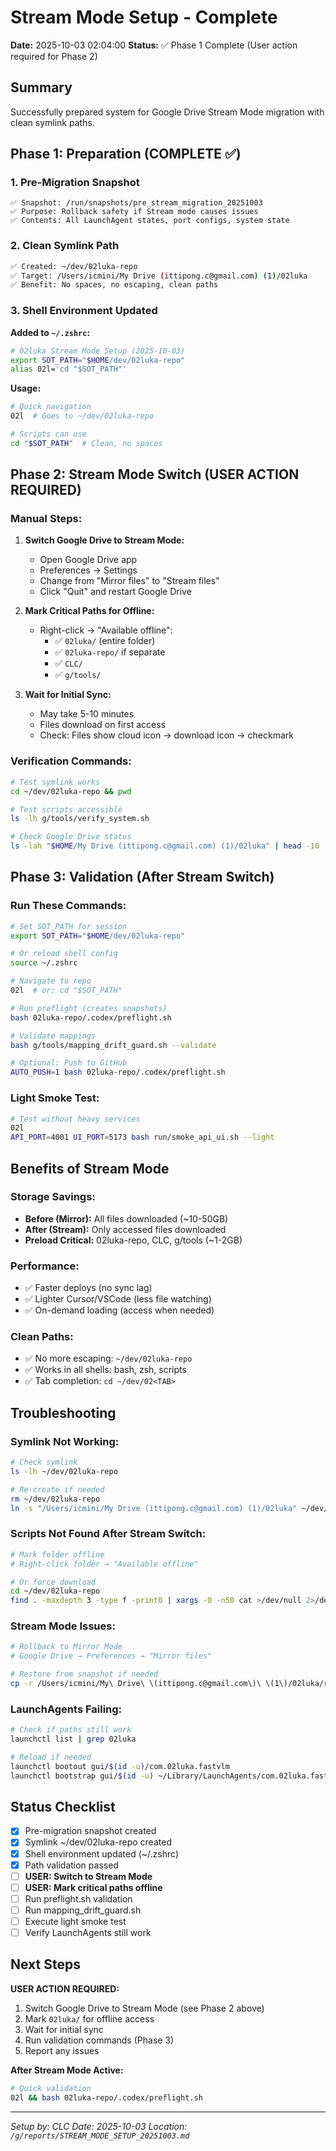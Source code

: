 # Stream Mode Setup - Complete
**Date:** 2025-10-03 02:04:00
**Status:** ✅ Phase 1 Complete (User action required for Phase 2)

## Summary

Successfully prepared system for Google Drive Stream Mode migration with clean symlink paths.

## Phase 1: Preparation (COMPLETE ✅)

### 1. Pre-Migration Snapshot
```
✅ Snapshot: /run/snapshots/pre_stream_migration_20251003
✅ Purpose: Rollback safety if Stream mode causes issues
✅ Contents: All LaunchAgent states, port configs, system state
```

### 2. Clean Symlink Path
```bash
✅ Created: ~/dev/02luka-repo
✅ Target: /Users/icmini/My Drive (ittipong.c@gmail.com) (1)/02luka
✅ Benefit: No spaces, no escaping, clean paths
```

### 3. Shell Environment Updated
**Added to `~/.zshrc`:**
```bash
# 02luka Stream Mode Setup (2025-10-03)
export SOT_PATH="$HOME/dev/02luka-repo"
alias 02l='cd "$SOT_PATH"'
```

**Usage:**
```bash
# Quick navigation
02l  # Goes to ~/dev/02luka-repo

# Scripts can use
cd "$SOT_PATH"  # Clean, no spaces
```

## Phase 2: Stream Mode Switch (USER ACTION REQUIRED)

### Manual Steps:

1. **Switch Google Drive to Stream Mode:**
   - Open Google Drive app
   - Preferences → Settings
   - Change from "Mirror files" to "Stream files"
   - Click "Quit" and restart Google Drive

2. **Mark Critical Paths for Offline:**
   - Right-click → "Available offline":
     - ✅ `02luka/` (entire folder)
     - ✅ `02luka-repo/` if separate
     - ✅ `CLC/`
     - ✅ `g/tools/`

3. **Wait for Initial Sync:**
   - May take 5-10 minutes
   - Files download on first access
   - Check: Files show cloud icon → download icon → checkmark

### Verification Commands:
```bash
# Test symlink works
cd ~/dev/02luka-repo && pwd

# Test scripts accessible
ls -lh g/tools/verify_system.sh

# Check Google Drive status
ls -lah "$HOME/My Drive (ittipong.c@gmail.com) (1)/02luka" | head -10
```

## Phase 3: Validation (After Stream Switch)

### Run These Commands:
```bash
# Set SOT_PATH for session
export SOT_PATH="$HOME/dev/02luka-repo"

# Or reload shell config
source ~/.zshrc

# Navigate to repo
02l  # or: cd "$SOT_PATH"

# Run preflight (creates snapshots)
bash 02luka-repo/.codex/preflight.sh

# Validate mappings
bash g/tools/mapping_drift_guard.sh --validate

# Optional: Push to GitHub
AUTO_PUSH=1 bash 02luka-repo/.codex/preflight.sh
```

### Light Smoke Test:
```bash
# Test without heavy services
02l
API_PORT=4001 UI_PORT=5173 bash run/smoke_api_ui.sh --light
```

## Benefits of Stream Mode

### Storage Savings:
- **Before (Mirror):** All files downloaded (~10-50GB)
- **After (Stream):** Only accessed files downloaded
- **Preload Critical:** 02luka-repo, CLC, g/tools (~1-2GB)

### Performance:
- ✅ Faster deploys (no sync lag)
- ✅ Lighter Cursor/VSCode (less file watching)
- ✅ On-demand loading (access when needed)

### Clean Paths:
- ✅ No more escaping: `~/dev/02luka-repo`
- ✅ Works in all shells: bash, zsh, scripts
- ✅ Tab completion: `cd ~/dev/02<TAB>`

## Troubleshooting

### Symlink Not Working:
```bash
# Check symlink
ls -lh ~/dev/02luka-repo

# Re-create if needed
rm ~/dev/02luka-repo
ln -s "/Users/icmini/My Drive (ittipong.c@gmail.com) (1)/02luka" ~/dev/02luka-repo
```

### Scripts Not Found After Stream Switch:
```bash
# Mark folder offline
# Right-click folder → "Available offline"

# Or force download
cd ~/dev/02luka-repo
find . -maxdepth 3 -type f -print0 | xargs -0 -n50 cat >/dev/null 2>/dev/null
```

### Stream Mode Issues:
```bash
# Rollback to Mirror Mode
# Google Drive → Preferences → "Mirror files"

# Restore from snapshot if needed
cp -r /Users/icmini/My\ Drive\ \(ittipong.c@gmail.com\)\ \(1\)/02luka/run/snapshots/pre_stream_migration_20251003/* .
```

### LaunchAgents Failing:
```bash
# Check if paths still work
launchctl list | grep 02luka

# Reload if needed
launchctl bootout gui/$(id -u)/com.02luka.fastvlm
launchctl bootstrap gui/$(id -u) ~/Library/LaunchAgents/com.02luka.fastvlm.plist
```

## Status Checklist

- [x] Pre-migration snapshot created
- [x] Symlink ~/dev/02luka-repo created
- [x] Shell environment updated (~/.zshrc)
- [x] Path validation passed
- [ ] **USER: Switch to Stream Mode**
- [ ] **USER: Mark critical paths offline**
- [ ] Run preflight.sh validation
- [ ] Run mapping_drift_guard.sh
- [ ] Execute light smoke test
- [ ] Verify LaunchAgents still work

## Next Steps

**USER ACTION REQUIRED:**

1. Switch Google Drive to Stream Mode (see Phase 2 above)
2. Mark `02luka/` for offline access
3. Wait for initial sync
4. Run validation commands (Phase 3)
5. Report any issues

**After Stream Mode Active:**
```bash
# Quick validation
02l && bash 02luka-repo/.codex/preflight.sh
```

---

*Setup by: CLC*
*Date: 2025-10-03*
*Location: `/g/reports/STREAM_MODE_SETUP_20251003.md`*
